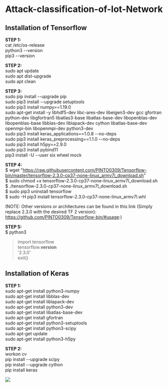 # Attack-classification-of-Iot-Network


## Installation of Tensorflow 


**STEP 1:**    
cat /etc/os-release   
python3 --version  
pip3 --version 


**STEP 2:**   
sudo apt update  
sudo apt dist-upgrade  
sudo apt clean


**STEP 3:**   
sudo pip install --upgrade pip  
sudo pip3 install --upgrade setuptools  
sudo pip3 install numpy==1.19.0  
sudo apt-get install -y libhdf5-dev libc-ares-dev libeigen3-dev gcc gfortran python-dev libgfortran5 libatlas3-base libatlas-base-dev libopenblas-dev libopenblas-base libblas-dev liblapack-dev cython libatlas-base-dev openmpi-bin libopenmpi-dev python3-dev  
sudo pip3 install keras_applications==1.0.8 --no-deps  
sudo pip3 install keras_preprocessing==1.1.0 --no-deps  
sudo pip3 install h5py==2.9.0  
sudo pip3 install pybind11  
pip3 install -U --user six wheel mock  


**STEP 4:**   
$ wget "https://raw.githubusercontent.com/PINTO0309/Tensorflow-bin/master/tensorflow-2.3.0-cp37-none-linux_armv7l_download.sh"  
$ sudo chmod +x tensorflow-2.3.0-cp37-none-linux_armv7l_download.sh  
$ ./tensorflow-2.3.0-cp37-none-linux_armv7l_download.sh  
$ sudo pip3 uninstall tensorflow  
$ sudo -H pip3 install tensorflow-2.3.0-cp37-none-linux_armv7l.whl  


(NOTE:  Other versions or architectures can be found in this link (Simply replace 2.3.0 with the desired TF 2 version):   
https://github.com/PINTO0309/Tensorflow-bin/#usage:)  


**STEP 5:**   
$ python3   
>import tensorflow  
>tensorflow.__version__  
'2.3.0'  
>exit()  


## Installation of Keras 

**STEP 1:**     
sudo apt-get install python3-numpy  
sudo apt-get install libblas-dev  
sudo apt-get install liblapack-dev  
sudo apt-get install python3-dev   
sudo apt-get install libatlas-base-dev  
sudo apt-get install gfortran  
sudo apt-get install python3-setuptools  
sudo apt-get install python3-scipy  
sudo apt-get update  
sudo apt-get install python3-h5py  


**STEP 2:**     
workon cv  
pip install --upgrade scipy  
pip install --upgrade cython  
pip install keras   


<a href = "https://github.com/Tanu-N-Prabhu/Python/graphs/contributors">
  <img src = "https://contrib.rocks/image?repo = GitHub_username/repository_name"/>
</a>

